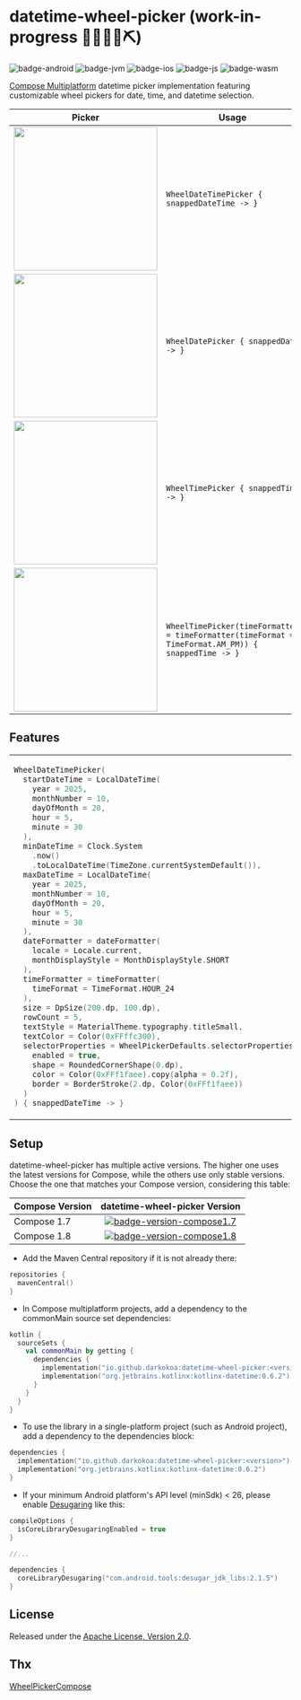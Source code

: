 # datetime-wheel-picker (work-in-progress 👷🔧️👷‍♀️⛏)

![badge-android][badge-android]
![badge-jvm][badge-jvm]
![badge-ios][badge-ios]
![badge-js][badge-js]
![badge-wasm][badge-wasm]

[Compose Multiplatform](https://www.jetbrains.com/compose-multiplatform/) datetime picker implementation featuring customizable wheel pickers for date, time, and datetime selection.

| Picker                                                                                                                                     | Usage                                                                                                  |
|--------------------------------------------------------------------------------------------------------------------------------------------|--------------------------------------------------------------------------------------------------------|
| <img src="https://user-images.githubusercontent.com/50905347/201921058-82c7813d-b9c4-448c-a296-62465845152d.gif" width="256" height="256"> | ```WheelDateTimePicker { snappedDateTime -> }```                                                       |
| <img src="https://user-images.githubusercontent.com/50905347/201921069-14a8410b-5952-4130-80b0-71f9ca286a93.gif" width="256" height="256"> | ```WheelDatePicker { snappedDate -> }```                                                               |
| <img src="https://user-images.githubusercontent.com/50905347/201921066-b94b9fcd-c447-4b01-833f-03600e20ed44.gif" width="256" height="256"> | ```WheelTimePicker { snappedTime -> }```                                                               |
| <img src="https://user-images.githubusercontent.com/50905347/205661315-2eac971a-2dd9-41dc-93e7-de2be0514a9e.gif" width="256" height="256"> | ```WheelTimePicker(timeFormatter = timeFormatter(timeFormat = TimeFormat.AM_PM)) { snappedTime -> }``` |

## Features

<table>
<tr>
<td>

```kotlin  
WheelDateTimePicker(
  startDateTime = LocalDateTime(
    year = 2025,
    monthNumber = 10,
    dayOfMonth = 20,
    hour = 5,
    minute = 30
  ),
  minDateTime = Clock.System
    .now()
    .toLocalDateTime(TimeZone.currentSystemDefault()),
  maxDateTime = LocalDateTime(
    year = 2025,
    monthNumber = 10,
    dayOfMonth = 20,
    hour = 5,
    minute = 30
  ),
  dateFormatter = dateFormatter(
    locale = Locale.current, 
    monthDisplayStyle = MonthDisplayStyle.SHORT
  ),
  timeFormatter = timeFormatter(
    timeFormat = TimeFormat.HOUR_24
  ),
  size = DpSize(200.dp, 100.dp),
  rowCount = 5,
  textStyle = MaterialTheme.typography.titleSmall,
  textColor = Color(0xFFffc300),
  selectorProperties = WheelPickerDefaults.selectorProperties(
    enabled = true,
    shape = RoundedCornerShape(0.dp),
    color = Color(0xFFf1faee).copy(alpha = 0.2f),
    border = BorderStroke(2.dp, Color(0xFFf1faee))
  )
) { snappedDateTime -> }
```

</td>
<td>  

<img src="https://user-images.githubusercontent.com/50905347/201922097-86422287-cbd7-40ab-bf3c-5e0475828976.gif" width="256" height="256">

</td>
</tr>
</table>

## Setup
datetime-wheel-picker has multiple active versions. The higher one uses the latest versions for Compose, while the others use only stable versions. Choose the one that matches your Compose version, considering this table:

| Compose Version |                                                     datetime-wheel-picker Version                                                      |
|-----------------|:--------------------------------------------------------------------------------------------------------------------------------------:|
| Compose 1.7     | [![badge-version-compose1.7]](https://central.sonatype.com/artifact/io.github.darkokoa/datetime-wheel-picker/1.1.0-alpha03-compose1.7) |
| Compose 1.8     | [![badge-version-compose1.8]](https://central.sonatype.com/artifact/io.github.darkokoa/datetime-wheel-picker/1.1.0-alpha03-compose1.8) |

- Add the Maven Central repository if it is not already there:

```kotlin
repositories {
  mavenCentral()
}
```

- In Compose multiplatform projects, add a dependency to the commonMain source set dependencies:

```kotlin
kotlin {
  sourceSets {
    val commonMain by getting {
      dependencies {
        implementation("io.github.darkokoa:datetime-wheel-picker:<version>")
        implementation("org.jetbrains.kotlinx:kotlinx-datetime:0.6.2")
      }
    }
  }
}

```

- To use the library in a single-platform project (such as Android project), add a dependency to the dependencies
  block:

```kotlin
dependencies {
  implementation("io.github.darkokoa:datetime-wheel-picker:<version>")
  implementation("org.jetbrains.kotlinx:kotlinx-datetime:0.6.2")
}
```

- If your minimum Android platform's API level (minSdk) < 26, please
  enable [Desugaring](https://developer.android.com/studio/write/java8-support#library-desugaring) like this:

```kotlin
compileOptions {
  isCoreLibraryDesugaringEnabled = true
}

//...

dependencies {
  coreLibraryDesugaring("com.android.tools:desugar_jdk_libs:2.1.5")
}
```

## License

Released under the [Apache License, Version 2.0](https://opensource.org/license/apache-2-0).

## Thx

[WheelPickerCompose](https://github.com/commandiron/WheelPickerCompose)

[badge-version-compose1.7]: https://img.shields.io/maven-central/v/io.github.darkokoa/datetime-wheel-picker?versionSuffix=compose1.7&style=flat

[badge-version-compose1.8]: https://img.shields.io/maven-central/v/io.github.darkokoa/datetime-wheel-picker?versionSuffix=compose1.8&style=flat

[badge-android]: https://img.shields.io/badge/platform-android-6EDB8D.svg?style=flat

[badge-jvm]: https://img.shields.io/badge/platform-jvm-DB413D.svg?style=flat

[badge-ios]: https://img.shields.io/badge/platform-ios-CDCDCD.svg?style=flat

[badge-js]: https://img.shields.io/badge/platform-js-F8DB5D.svg?style=flat

[badge-wasm]: https://img.shields.io/badge/platform-wasm-654FF0.svg?style=flat
